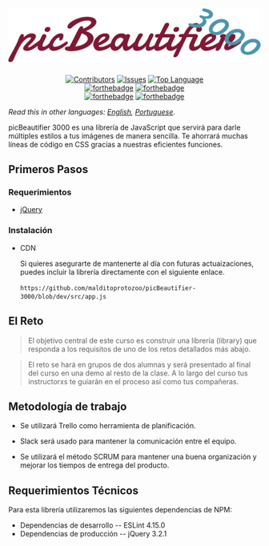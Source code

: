 <h1 align="center"><img src="logo-vector.svg" style=""></h1>

<p align="center">
<a href="https://shields.io/"><img src="https://img.shields.io/github/contributors/malditoprotozoo/picBeautifier-3000.svg?style=for-the-badge" alt="Contributors" height="30px"></a> <a href="https://shields.io/"><img src="https://img.shields.io/github/issues/malditoprotozoo/picBeautifier-3000.svg?style=for-the-badge" alt="Issues" height="30px"></a> <a href="https://shields.io/"><img src="https://img.shields.io/github/languages/top/malditoprotozoo/picBeautifier-3000.svg?style=for-the-badge" alt="Top Language" height="30px"></a>
<br>
<a href="http://forthebadge.com"><img src="http://forthebadge.com/images/badges/uses-badges.svg" alt="forthebadge" height="30px"></a> <a href="http://forthebadge.com"><img src="http://forthebadge.com/images/badges/built-with-resentment.svg" alt="forthebadge" height="30px"></a><br>
<a href="http://forthebadge.com"><img src="http://forthebadge.com/images/badges/powered-by-electricity.svg" alt="forthebadge" height="30px"></a> <a href="http://forthebadge.com"><img src="http://forthebadge.com/images/badges/uses-js.svg" alt="forthebadge" height="30px"></a>
</p>

_Read this in other languages: [English](readme.en.md), [Portuguese](readme.br.md)._

picBeautifier 3000 es una librería de JavaScript que servirá para darle múltiples estilos a tus imágenes de manera sencilla. Te ahorrará muchas líneas de código en CSS gracias a nuestras eficientes funciones.

## Primeros Pasos

### Requerimientos

* [jQuery](https://jquery.com/download/)

### Instalación

<ul>
  <li>CDN</li>
  <p>Si quieres asegurarte de mantenerte al día con futuras actuaizaciones, puedes incluir la librería directamente con el siguiente enlace.</p>
  <p><code>https://github.com/malditoprotozoo/picBeautifier-3000/blob/dev/src/app.js</code></p>
</ul>

## El Reto

> El objetivo central de este curso es construir una librería (library) que responda a los requisitos de uno de los retos detallados más abajo.

> El reto se hará en grupos de dos alumnas y será presentado al final del curso en una demo al resto de la clase. A lo largo del curso tus instructorxs te guiarán en el proceso así como tus compañeras.

## Metodología de trabajo

* Se utilizará Trello como herramienta de planificación.

* Slack será usado para mantener la comunicación entre el equipo.

* Se utilizará el método SCRUM para mantener una buena organización y mejorar los tiempos de entrega del producto.

## Requerimientos Técnicos
Para esta librería utilizaremos las siguientes dependencias de NPM:

* Dependencias de desarrollo
 -- ESLint 4.15.0
* Dependencias de producción
 -- jQuery 3.2.1
